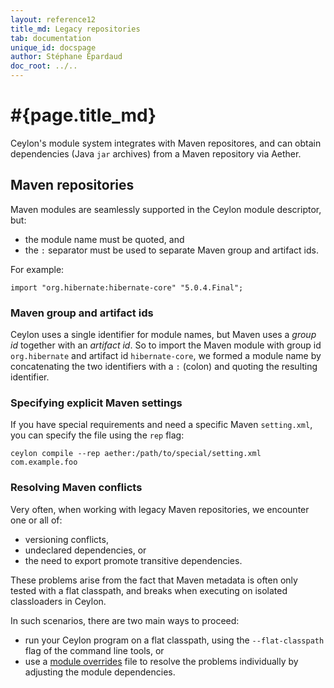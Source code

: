 ```yaml
---
layout: reference12
title_md: Legacy repositories
tab: documentation
unique_id: docspage
author: Stéphane Épardaud
doc_root: ../..
---
```


# #{page.title_md}

Ceylon's module system integrates with Maven repositores, and can obtain
dependencies (Java `jar` archives) from a Maven repository via Aether.

## Maven repositories

Maven modules are seamlessly supported in the Ceylon module descriptor,
but:

- the module name must be quoted, and
- the `:` separator must be used to separate Maven group and artifact ids.

For example:

<!-- try: -->
    import "org.hibernate:hibernate-core" "5.0.4.Final";

### Maven group and artifact ids 

Ceylon uses a single identifier for module names, but Maven uses a _group id_ 
together with an _artifact id_. So to import the Maven module with group id 
`org.hibernate` and artifact id `hibernate-core`, we formed a module name 
by concatenating the two identifiers with a `:` (colon) and quoting 
the resulting identifier.

### Specifying explicit Maven settings 

If you have special requirements and need a specific Maven `setting.xml`, 
you can specify the file using the `rep` flag:

<!--lang: none -->
    ceylon compile --rep aether:/path/to/special/setting.xml com.example.foo

### Resolving Maven conflicts

Very often, when working with legacy Maven repositories, we encounter one or
all of:

- versioning conflicts,
- undeclared dependencies, or
- the need to export promote transitive dependencies.

These problems arise from the fact that Maven metadata is often only tested
with a flat classpath, and breaks when executing on isolated classloaders in
Ceylon.

In such scenarios, there are two main ways to proceed:

- run your Ceylon program on a flat classpath, using the `--flat-classpath`
  flag of the command line tools, or
- use a [module overrides](../overrides) file to resolve the problems
  individually by adjusting the module dependencies.  
